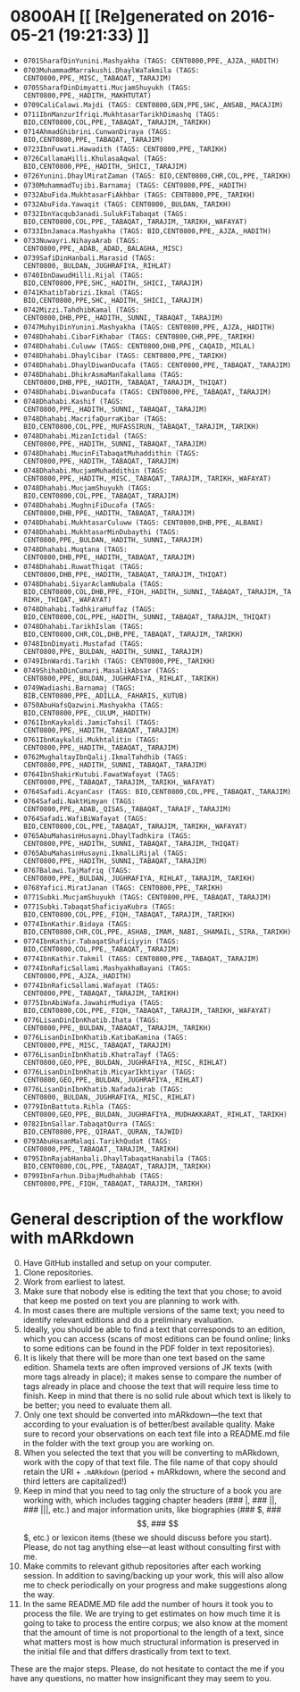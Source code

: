 # 0800AH [[ [Re]generated on 2016-05-21 (19:21:33) ]]

* `0701SharafDinYunini.Mashyakha (TAGS: CENT0800,PPE,_AJZA,_HADITH)`
* `0703MuhammadMarrakushi.DhaylWaTakmila (TAGS: CENT0800,PPE,_MISC,_TABAQAT,_TARAJIM)`
* `0705SharafDinDimyatti.MucjamShuyukh (TAGS: CENT0800,PPE,_HADITH,_MAKHTUTAT)`
* `0709CaliCalawi.Majdi (TAGS: CENT0800,GEN,PPE,SHC,_ANSAB,_MACAJIM)`
* `0711IbnManzurIfriqi.MukhtasarTarikhDimashq (TAGS: BIO,CENT0800,COL,PPE,_TABAQAT,_TARAJIM,_TARIKH)`
* `0714AhmadGhibrini.CunwanDiraya (TAGS: BIO,CENT0800,PPE,_TABAQAT,_TARAJIM)`
* `0723IbnFuwati.Hawadith (TAGS: CENT0800,PPE,_TARIKH)`
* `0726CallamaHilli.KhulasaAqwal (TAGS: BIO,CENT0800,PPE,_HADITH,_SHICI,_TARAJIM)`
* `0726Yunini.DhaylMiratZaman (TAGS: BIO,CENT0800,CHR,COL,PPE,_TARIKH)`
* `0730MuhammadTujibi.Barnamaj (TAGS: CENT0800,PPE,_HADITH)`
* `0732AbuFida.MukhtasarFiAkhbar (TAGS: CENT0800,PPE,_TARIKH)`
* `0732AbuFida.Yawaqit (TAGS: CENT0800,_BULDAN,_TARIKH)`
* `0732IbnYacqubJanadi.SulukFiTabaqat (TAGS: BIO,CENT0800,COL,PPE,_TABAQAT,_TARAJIM,_TARIKH,_WAFAYAT)`
* `0733IbnJamaca.Mashyakha (TAGS: BIO,CENT0800,PPE,_AJZA,_HADITH)`
* `0733Nuwayri.NihayaArab (TAGS: CENT0800,PPE,_ADAB,_ADAD,_BALAGHA,_MISC)`
* `0739SafiDinHanbali.Marasid (TAGS: CENT0800,_BULDAN,_JUGHRAFIYA,_RIHLAT)`
* `0740IbnDawudHilli.Rijal (TAGS: BIO,CENT0800,PPE,SHC,_HADITH,_SHICI,_TARAJIM)`
* `0741KhatibTabrizi.Ikmal (TAGS: BIO,CENT0800,PPE,SHC,_HADITH,_SHICI,_TARAJIM)`
* `0742Mizzi.TahdhibKamal (TAGS: CENT0800,DHB,PPE,_HADITH,_SUNNI,_TABAQAT,_TARAJIM)`
* `0747MuhyiDinYunini.Mashyakha (TAGS: CENT0800,PPE,_AJZA,_HADITH)`
* `0748Dhahabi.CibarFiKhabar (TAGS: CENT0800,CHR,PPE,_TARIKH)`
* `0748Dhahabi.Culuww (TAGS: CENT0800,DHB,PPE,_CAQAID,_MILAL)`
* `0748Dhahabi.DhaylCibar (TAGS: CENT0800,PPE,_TARIKH)`
* `0748Dhahabi.DhaylDiwanDucafa (TAGS: CENT0800,PPE,_TABAQAT,_TARAJIM)`
* `0748Dhahabi.DhikrAsmaManTakallama (TAGS: CENT0800,DHB,PPE,_HADITH,_TABAQAT,_TARAJIM,_THIQAT)`
* `0748Dhahabi.DiwanDucafa (TAGS: CENT0800,PPE,_TABAQAT,_TARAJIM)`
* `0748Dhahabi.Kashif (TAGS: CENT0800,PPE,_HADITH,_SUNNI,_TABAQAT,_TARAJIM)`
* `0748Dhahabi.MacrifaQurraKibar (TAGS: BIO,CENT0800,COL,PPE,_MUFASSIRUN,_TABAQAT,_TARAJIM,_TARIKH)`
* `0748Dhahabi.MizanIctidal (TAGS: CENT0800,PPE,_HADITH,_SUNNI,_TABAQAT,_TARAJIM)`
* `0748Dhahabi.MucinFiTabaqatMuhaddithin (TAGS: CENT0800,PPE,_HADITH,_TABAQAT,_TARAJIM)`
* `0748Dhahabi.MucjamMuhaddithin (TAGS: CENT0800,PPE,_HADITH,_MISC,_TABAQAT,_TARAJIM,_TARIKH,_WAFAYAT)`
* `0748Dhahabi.MucjamShuyukh (TAGS: BIO,CENT0800,COL,PPE,_TABAQAT,_TARAJIM)`
* `0748Dhahabi.MughniFiDucafa (TAGS: CENT0800,DHB,PPE,_HADITH,_TABAQAT,_TARAJIM)`
* `0748Dhahabi.MukhtasarCuluww (TAGS: CENT0800,DHB,PPE,_ALBANI)`
* `0748Dhahabi.MukhtasarMinDubaythi (TAGS: CENT0800,PPE,_BULDAN,_HADITH,_SUNNI,_TARAJIM)`
* `0748Dhahabi.Muqtana (TAGS: CENT0800,DHB,PPE,_HADITH,_TABAQAT,_TARAJIM)`
* `0748Dhahabi.RuwatThiqat (TAGS: CENT0800,DHB,PPE,_HADITH,_TABAQAT,_TARAJIM,_THIQAT)`
* `0748Dhahabi.SiyarAclamNubala (TAGS: BIO,CENT0800,COL,DHB,PPE,_FIQH,_HADITH,_SUNNI,_TABAQAT,_TARAJIM,_TARIKH,_THIQAT,_WAFAYAT)`
* `0748Dhahabi.TadhkiraHuffaz (TAGS: BIO,CENT0800,COL,PPE,_HADITH,_SUNNI,_TABAQAT,_TARAJIM,_THIQAT)`
* `0748Dhahabi.TarikhIslam (TAGS: BIO,CENT0800,CHR,COL,DHB,PPE,_TABAQAT,_TARAJIM,_TARIKH)`
* `0748IbnDimyati.Mustafad (TAGS: CENT0800,PPE,_BULDAN,_HADITH,_SUNNI,_TARAJIM)`
* `0749IbnWardi.Tarikh (TAGS: CENT0800,PPE,_TARIKH)`
* `0749ShihabDinCumari.MasalikAbsar (TAGS: CENT0800,PPE,_BULDAN,_JUGHRAFIYA,_RIHLAT,_TARIKH)`
* `0749Wadiashi.Barnamaj (TAGS: BIB,CENT0800,PPE,_ADILLA,_FAHARIS,_KUTUB)`
* `0750AbuHafsQazwini.Mashyakha (TAGS: BIO,CENT0800,PPE,_CULUM,_HADITH)`
* `0761IbnKaykaldi.JamicTahsil (TAGS: CENT0800,PPE,_HADITH,_TABAQAT,_TARAJIM)`
* `0761IbnKaykaldi.Mukhtalitin (TAGS: CENT0800,PPE,_HADITH,_TABAQAT,_TARAJIM)`
* `0762MughaltayIbnQalij.IkmalTahdhib (TAGS: CENT0800,PPE,_HADITH,_SUNNI,_TABAQAT,_TARAJIM)`
* `0764IbnShakirKutubi.FawatWafayat (TAGS: CENT0800,PPE,_TABAQAT,_TARAJIM,_TARIKH,_WAFAYAT)`
* `0764Safadi.AcyanCasr (TAGS: BIO,CENT0800,COL,PPE,_TABAQAT,_TARAJIM)`
* `0764Safadi.NaktHimyan (TAGS: CENT0800,PPE,_ADAB,_QISAS,_TABAQAT,_TARAIF,_TARAJIM)`
* `0764Safadi.WafiBiWafayat (TAGS: BIO,CENT0800,COL,PPE,_TABAQAT,_TARAJIM,_TARIKH,_WAFAYAT)`
* `0765AbuMahasinHusayni.DhaylTadhkira (TAGS: CENT0800,PPE,_HADITH,_SUNNI,_TABAQAT,_TARAJIM,_THIQAT)`
* `0765AbuMahasinHusayni.IkmalLiRijal (TAGS: CENT0800,PPE,_HADITH,_SUNNI,_TABAQAT,_TARAJIM)`
* `0767Balawi.TajMafriq (TAGS: CENT0800,PPE,_BULDAN,_JUGHRAFIYA,_RIHLAT,_TARAJIM,_TARIKH)`
* `0768Yafici.MiratJanan (TAGS: CENT0800,PPE,_TARIKH)`
* `0771Subki.MucjamShuyukh (TAGS: CENT0800,PPE,_TABAQAT,_TARAJIM)`
* `0771Subki.TabaqatShaficiyaKubra (TAGS: BIO,CENT0800,COL,PPE,_FIQH,_TABAQAT,_TARAJIM,_TARIKH)`
* `0774IbnKathir.Bidaya (TAGS: BIO,CENT0800,CHR,COL,PPE,_ASHAB,_IMAM,_NABI,_SHAMAIL,_SIRA,_TARIKH)`
* `0774IbnKathir.TabaqatShaficiyyin (TAGS: BIO,CENT0800,COL,PPE,_TABAQAT,_TARAJIM)`
* `0774IbnKathir.Takmil (TAGS: CENT0800,PPE,_TABAQAT,_TARAJIM)`
* `0774IbnRaficSallami.MashyakhaBayani (TAGS: CENT0800,PPE,_AJZA,_HADITH)`
* `0774IbnRaficSallami.Wafayat (TAGS: CENT0800,PPE,_TABAQAT,_TARAJIM,_TARIKH)`
* `0775IbnAbiWafa.JawahirMudiya (TAGS: BIO,CENT0800,COL,PPE,_FIQH,_TABAQAT,_TARAJIM,_TARIKH,_WAFAYAT)`
* `0776LisanDinIbnKhatib.Ihata (TAGS: CENT0800,PPE,_BULDAN,_TABAQAT,_TARAJIM,_TARIKH)`
* `0776LisanDinIbnKhatib.KatibaKamina (TAGS: CENT0800,PPE,_MISC,_TABAQAT,_TARAJIM)`
* `0776LisanDinIbnKhatib.KhatraTayf (TAGS: CENT0800,GEO,PPE,_BULDAN,_JUGHRAFIYA,_MISC,_RIHLAT)`
* `0776LisanDinIbnKhatib.MicyarIkhtiyar (TAGS: CENT0800,GEO,PPE,_BULDAN,_JUGHRAFIYA,_RIHLAT)`
* `0776LisanDinIbnKhatib.NafadaJirab (TAGS: CENT0800,_BULDAN,_JUGHRAFIYA,_MISC,_RIHLAT)`
* `0779IbnBattuta.Rihla (TAGS: CENT0800,GEO,PPE,_BULDAN,_JUGHRAFIYA,_MUDHAKKARAT,_RIHLAT,_TARIKH)`
* `0782IbnSallar.TabaqatQurra (TAGS: BIO,CENT0800,PPE,_QIRAAT,_QURAN,_TAJWID)`
* `0793AbuHasanMalaqi.TarikhQudat (TAGS: CENT0800,PPE,_TABAQAT,_TARAJIM,_TARIKH)`
* `0795IbnRajabHanbali.DhaylTabaqatHanabila (TAGS: BIO,CENT0800,COL,PPE,_TABAQAT,_TARAJIM,_TARIKH)`
* `0799IbnFarhun.DibajMudhahhab (TAGS: CENT0800,PPE,_FIQH,_TABAQAT,_TARAJIM,_TARIKH)`


# General description of the workflow with mARkdown

0. Have GitHub installed and setup on your computer.
1. Clone repositories.
2. Work from earliest to latest.
3. Make sure that nobody else is editing the text that you chose; to avoid that keep me posted on text you are planning to work with. 
4. In most cases there are multiple versions of the same text; you need to identify relevant editions and do a preliminary evaluation. 
5. Ideally,  you should be able to find a text that corresponds to an edition,  which you can access (scans of most editions can be found online; links to some editions can be found in the PDF folder in text repositories). 
6. It is likely that there will be more than one text based on the same edition. Shamela texts are often improved versions of JK texts (with more tags already in place);  it makes sense to compare the number of tags already in place and choose the text that will require less time to finish. Keep in mind that there is no solid rule about which text is likely to be better; you need to evaluate them all.
7. Only one text should be converted into mARkdown—the text that according to your evaluation is of better/best available quality. Make sure to record your observations on each text file into a README.md file in the folder with the text group you are working on. 
8. When you selected the text that you will be converting to mARkdown, work with the copy of that text file. The file name of that copy should retain the URI + `.mARkdown` (period + mARkdown,  where the second and third letters are capitalized!) 
9. Keep in mind that you need to tag only the structure of a book you are working with,  which includes tagging chapter headers (### |,  ### ||,  ### |||, etc.) and major information units, like biographies (### $,  ### $$,  ### $$$,  etc.) or lexicon items (these we should discuss before you start). Please,  do not tag anything else—at least without consulting first with me. 
10. Make commits to relevant github repositories after each working session.  In addition to saving/backing up your work,  this will also allow me to check periodically on your progress and make suggestions along the way.
11. In the same README.MD file add the number of hours it took you to process the file. We are trying to get estimates on how much time it is going to take to process the entire corpus; we also know at the moment that the amount of time is not proportional to the length of a text, since what matters most is how much structural information is preserved in the initial file and that differs drastically from text to text.

These are the major steps.  Please,  do not hesitate to contact the me if you have any questions, no matter how insignificant they may seem to you.

